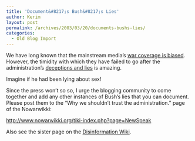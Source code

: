 ```yaml
---
title: 'Document&#8217;s Bush&#8217;s Lies'
author: Kerim
layout: post
permalink: /archives/2003/03/20/documents-bushs-lies/
categories:
  - Old Blog Import
---
```

We have long known that the mainstream media&#8217;s <a href="http://www.nypress.com/static/billboard.cfm#1773" onclick="_gaq.push(['_trackEvent', 'outbound-article', 'http://www.nypress.com/static/billboard.cfm#1773', 'war coverage is biased']);" >war coverage is biased</a>. However, the timidity with which they have failed to go after the administration&#8217;s <a href="http://www.nowarwikki.org/tiki-index.php?page=NewSpeak" onclick="_gaq.push(['_trackEvent', 'outbound-article', 'http://www.nowarwikki.org/tiki-index.php?page=NewSpeak', 'deceptions and lies']);" >deceptions and lies</a> is amazing. 

Imagine if he had been lying about sex!

Since the press won&#8217;t so so, I urge the blogging community to come together and add any other instances of Bush&#8217;s lies that you can document. Please post them to the &#8220;Why we shouldn&#8217;t trust the administration.&#8221; page of the Nowarwikki:

<a href="http://www.nowarwikki.org/tiki-index.php?page=NewSpeak" onclick="_gaq.push(['_trackEvent', 'outbound-article', 'http://www.nowarwikki.org/tiki-index.php?page=NewSpeak', 'http://www.nowarwikki.org/tiki-index.php?page=NewSpeak']);" >http://www.nowarwikki.org/tiki-index.php?page=NewSpeak</a>

Also see the sister page on the <a href="http://www.disinfopedia.org/wiki.phtml?title=War_propaganda" onclick="_gaq.push(['_trackEvent', 'outbound-article', 'http://www.disinfopedia.org/wiki.phtml?title=War_propaganda', 'Disinformation Wiki']);" >Disinformation Wiki</a>.

